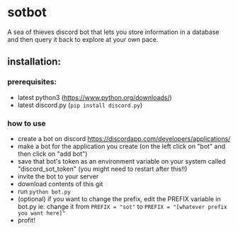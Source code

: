 # sotbot
A sea of thieves discord bot that lets you store information in a database and then query it back to explore at your own pace.
## installation:
### prerequisites:
* latest python3 (https://www.python.org/downloads/)
* latest discord.py (```pip install discord.py```)
### how to use
* create a bot on discord https://discordapp.com/developers/applications/
* make a bot for the application you create (on the left click on "bot" and then click on "add bot")
* save that bot's token as an environment variable on your system called "discord_sot_token" (you might need to restart after this!!)
* invite the bot to your server
* download contents of this git
* run ```python bot.py```
* (optional) if you want to change the prefix, edit the PREFIX variable in bot.py 
    ie. change it from ```PREFIX = "sot"``` to ```PREFIX = "[whatever prefix you want here]"```
* profit!
